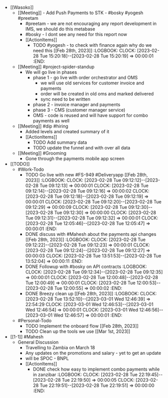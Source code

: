 - [[Wasoko]]
	- [[Meeting]] - Add Push Payments to STK - #bosky #yogesh #preetam
		- #preetam - we are not encouraging any report development in IMS, we should do this metabase
		- #bosky - I dont see any need for this report now
		- [[ActionItems]]
			- TODO #yogesh - to check with finance again why do we need this [[Feb 28th, 2023]]
			  :LOGBOOK:
			  CLOCK: [2023-02-28 Tue 15:20:18]--[2023-02-28 Tue 15:20:19] =>  00:00:01
			  :END:
	- [[Meeting]] #project-spider-standup
		- We will go live in phases
			- phase 1 - go live with order orchestrator and OMS
				- we will use old services for customer invoice and payments
				- order will be created in old oms and marked delivered
				- sync need to be written
			- phase 2 - invoice manager and payments
			- phase 3 - CMS (customer manager service)
			- OMS - code is reused and will have support for combo payments as well
	- [[Meeting]] #dip #hiring
		- Added levels and created summary of it
		- [[ActionItems]]
			- TODO Add summary data
			- TODO update the funnel and with over all data
	- [[Meeting]] #Grooming
		- Gone through the payments mobile app screen
- [[TODO]]
	- #Work-Todo
		- TODO Go live with new #FS-949 #Deliveryapp [[Feb 28th, 2023]]
		  :LOGBOOK:
		  CLOCK: [2023-02-28 Tue 09:12:12]--[2023-02-28 Tue 09:12:13] =>  00:00:01
		  CLOCK: [2023-02-28 Tue 09:12:14]--[2023-02-28 Tue 09:12:16] =>  00:00:02
		  CLOCK: [2023-02-28 Tue 09:12:18]--[2023-02-28 Tue 09:12:19] =>  00:00:01
		  CLOCK: [2023-02-28 Tue 09:12:20]--[2023-02-28 Tue 09:12:29] =>  00:00:09
		  CLOCK: [2023-02-28 Tue 09:12:30]--[2023-02-28 Tue 09:12:30] =>  00:00:00
		  CLOCK: [2023-02-28 Tue 09:12:31]--[2023-02-28 Tue 09:12:32] =>  00:00:01
		  CLOCK: [2023-02-28 Tue 12:05:46]--[2023-02-28 Tue 12:05:47] =>  00:00:01
		  :END:
		- DONE discuss with #Mahesh about the payments api changes [[Feb 28th, 2023]]
		  :LOGBOOK:
		  CLOCK: [2023-02-28 Tue 09:12:22]--[2023-02-28 Tue 09:12:23] =>  00:00:01
		  CLOCK: [2023-02-28 Tue 09:12:24]--[2023-02-28 Tue 09:12:27] =>  00:00:03
		  CLOCK: [2023-02-28 Tue 13:51:53]--[2023-02-28 Tue 13:52:04] =>  00:00:11
		  :END:
		- DONE Followup with #bosky on API contracts
		  :LOGBOOK:
		  CLOCK: [2023-02-28 Tue 09:12:34]--[2023-02-28 Tue 09:12:35] =>  00:00:01
		  CLOCK: [2023-02-28 Tue 12:00:48]--[2023-02-28 Tue 12:00:49] =>  00:00:01
		  CLOCK: [2023-02-28 Tue 12:00:53]--[2023-02-28 Tue 12:00:55] =>  00:00:02
		  :END:
		- DONE Breezy clean up [[Feb 28th, 2023]]
		  :LOGBOOK:
		  CLOCK: [2023-02-28 Tue 13:52:10]--[2023-03-01 Wed 12:46:39] =>  22:54:29
		  CLOCK: [2023-03-01 Wed 12:46:53]--[2023-03-01 Wed 12:46:54] =>  00:00:01
		  CLOCK: [2023-03-01 Wed 12:46:56]--[2023-03-01 Wed 12:46:57] =>  00:00:01
		  :END:
	- #Personal-Todo
		- TODO Implement the onboard flow [[Feb 28th, 2023]]
		- TODO Clean up the tools we use [[Mar 1st, 2023]]
- [[1-1]] #Mahesh
	- General Discussion
		- Travelling to Zambia on March 18
		- Any updates on the promotions and salary - yet to get an update
		- will be SPOC - BNPL
		- [[ActionItems]]
			- DONE check how easy to implement combo payments while in zanzibar
			  :LOGBOOK:
			  CLOCK: [2023-02-28 Tue 22:19:45]--[2023-02-28 Tue 22:19:50] =>  00:00:05
			  CLOCK: [2023-02-28 Tue 22:19:51]--[2023-02-28 Tue 22:19:51] =>  00:00:00
			  :END:
